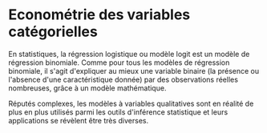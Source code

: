 # Econométrie des variables catégorielles
En statistiques, la régression logistique ou modèle logit est un modèle de régression binomiale. Comme pour tous les modèles de régression binomiale, il s'agit d'expliquer au mieux une variable binaire (la présence ou l'absence d'une caractéristique donnée) par des observations réelles nombreuses, grâce à un modèle mathématique. 

Réputés complexes, les modèles à variables qualitatives sont en réalité de plus en plus utilisés parmi les outils d'inférence statistique et leurs applications se révèlent être très diverses.
